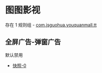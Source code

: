 # 图图影视

存在 1 规则组 - [com.jsguohua.youquanmall.tt](/src/apps/com.jsguohua.youquanmall.tt.ts)

## 全屏广告-弹窗广告

默认禁用

- [快照-0](https://i.gkd.li/i/13163314)
